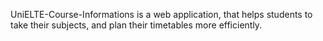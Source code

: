 UniELTE-Course-Informations is a web application, that helps students to take their subjects, and plan their timetables more efficiently.
